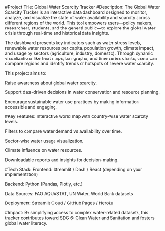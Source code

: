 #Project Title: Global Water Scarcity Tracker
#Description:
The Global Water Scarcity Tracker is an interactive data dashboard designed to monitor, analyze, and visualize the state of water availability and scarcity across different regions of the world. This tool empowers users—policy makers, researchers, students, and the general public—to explore the global water crisis through real-time and historical data insights.

The dashboard presents key indicators such as water stress levels, renewable water resources per capita, population growth, climate impact, and usage by sectors (agriculture, industry, domestic). Through dynamic visualizations like heat maps, bar graphs, and time series charts, users can compare regions and identify trends or hotspots of severe water scarcity.

This project aims to:

Raise awareness about global water scarcity.

Support data-driven decisions in water conservation and resource planning.

Encourage sustainable water use practices by making information accessible and engaging.

#Key Features:
Interactive world map with country-wise water scarcity levels.

Filters to compare water demand vs availability over time.

Sector-wise water usage visualization.

Climate influence on water resources.

Downloadable reports and insights for decision-making.

#Tech Stack:
Frontend: Streamlit / Dash / React (depending on your implementation)

Backend: Python (Pandas, Plotly, etc.)

Data Sources: FAO AQUASTAT, UN Water, World Bank datasets

Deployment: Streamlit Cloud / GitHub Pages / Heroku

#Impact:
By simplifying access to complex water-related datasets, this tracker contributes toward SDG 6: Clean Water and Sanitation and fosters global water literacy.

